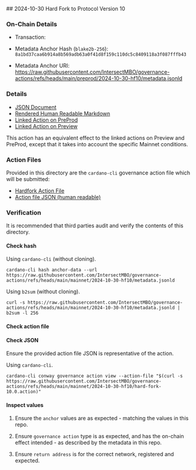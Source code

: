 ## 2024-10-30 Hard Fork to Protocol Version 10

### On-Chain Details

- Transaction:

- Metadata Anchor Hash (`blake2b-256`): `8a1bd37caa6b914a8b569adb63a0f41d8f159c110dc5c8409118a3f087fffb43`
- Metadata Anchor URI: <https://raw.githubusercontent.com/IntersectMBO/governance-actions/refs/heads/main/preprod/2024-10-30-hf10/metadata.jsonld>

### Details

- [JSON Document](./metadata.jsonld)
- [Rendered Human Readable Markdown](./metadata.jsonld.md)
- [Linked Action on PreProd](../../preprod/2024-10-30-hf10/README.md)
- [Linked Action on Preview](../../preview/2024-10-30-hf10/README.md)

This action has an equivalent effect to the linked actions on Preview and PreProd, except that it takes into account the specific Mainnet conditions.

### Action Files

Provided in this directory are the `cardano-cli` governance action file which will be submitted:

- [Hardfork Action File](./hard-fork-10.0.action)
- [Action file JSON (human readable)](./hard-fork-10.0.action.json)

### Verification

It is recommended that third parties audit and verify the contents of this directory.

#### Check hash

Using `cardano-cli` (without cloning).

```shell
cardano-cli hash anchor-data --url https://raw.githubusercontent.com/IntersectMBO/governance-actions/refs/heads/main/mainnet/2024-10-30-hf10/metadata.jsonld
```

Using `b2sum` (without cloning).

```shell
curl -s https://raw.githubusercontent.com/IntersectMBO/governance-actions/refs/heads/main/mainnet/2024-10-30-hf10/metadata.jsonld | b2sum -l 256
```

#### Check action file

#### Check JSON

Ensure the provided action file JSON is representative of the action.

Using `cardano-cli`.

```shell
cardano-cli conway governance action view --action-file "$(curl -s https://raw.githubusercontent.com/IntersectMBO/governance-actions/refs/heads/main/mainnet/2024-10-30-hf10/hard-fork-10.0.action)"
```

#### Inspect values

1. Ensure the `anchor` values are as expected - matching the values in this repo.

2. Ensure `governance action` type is as expected, and has the on-chain effect intended - as described by the metadata in this repo.

3. Ensure `return address` is for the correct network, registered and expected.
